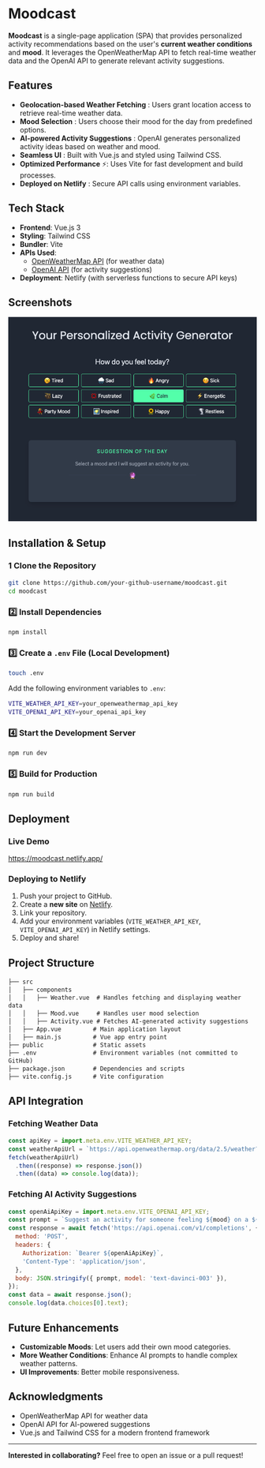 # Moodcast

**Moodcast** is a single-page application (SPA) that provides personalized activity recommendations based on the user's **current weather conditions** and **mood**. It leverages the OpenWeatherMap API to fetch real-time weather data and the OpenAI API to generate relevant activity suggestions.

## Features

- **Geolocation-based Weather Fetching** : Users grant location access to retrieve real-time weather data.
- **Mood Selection** : Users choose their mood for the day from predefined options.
- **AI-powered Activity Suggestions** : OpenAI generates personalized activity ideas based on weather and mood.
- **Seamless UI** : Built with Vue.js and styled using Tailwind CSS.
- **Optimized Performance** ⚡: Uses Vite for fast development and build processes.
- **Deployed on Netlify** : Secure API calls using environment variables.

## Tech Stack

- **Frontend**: Vue.js 3
- **Styling**: Tailwind CSS
- **Bundler**: Vite
- **APIs Used**:
  - [OpenWeatherMap API](https://openweathermap.org/api) (for weather data)
  - [OpenAI API](https://openai.com/) (for activity suggestions)
- **Deployment**: Netlify (with serverless functions to secure API keys)

## Screenshots

![Moodcast Screenshot](src/assets/moodcast.png)

## Installation & Setup

### 1️ Clone the Repository

```sh
git clone https://github.com/your-github-username/moodcast.git
cd moodcast
```

### 2️⃣ Install Dependencies

```sh
npm install
```

### 3️⃣ Create a `.env` File (Local Development)

```sh
touch .env
```

Add the following environment variables to `.env`:

```sh
VITE_WEATHER_API_KEY=your_openweathermap_api_key
VITE_OPENAI_API_KEY=your_openai_api_key
```

### 4️⃣ Start the Development Server

```sh
npm run dev
```

### 5️⃣ Build for Production

```sh
npm run build
```

## Deployment

### **Live Demo**

https://moodcast.netlify.app/

### **Deploying to Netlify**

1. Push your project to GitHub.
2. Create a **new site** on [Netlify](https://www.netlify.com/).
3. Link your repository.
4. Add your environment variables (`VITE_WEATHER_API_KEY`, `VITE_OPENAI_API_KEY`) in Netlify settings.
5. Deploy and share!

## Project Structure

```plaintext
├── src
│   ├── components
│   │   ├── Weather.vue  # Handles fetching and displaying weather data
│   │   ├── Mood.vue     # Handles user mood selection
│   │   ├── Activity.vue # Fetches AI-generated activity suggestions
│   ├── App.vue         # Main application layout
│   ├── main.js         # Vue app entry point
├── public              # Static assets
├── .env                # Environment variables (not committed to GitHub)
├── package.json        # Dependencies and scripts
├── vite.config.js      # Vite configuration
```

## API Integration

### **Fetching Weather Data**

```js
const apiKey = import.meta.env.VITE_WEATHER_API_KEY;
const weatherApiUrl = `https://api.openweathermap.org/data/2.5/weather?lat=${lat}&lon=${lon}&appid=${apiKey}`;
fetch(weatherApiUrl)
  .then((response) => response.json())
  .then((data) => console.log(data));
```

### **Fetching AI Activity Suggestions**

```js
const openAiApiKey = import.meta.env.VITE_OPENAI_API_KEY;
const prompt = `Suggest an activity for someone feeling ${mood} on a ${weatherCondition} day.`;
const response = await fetch('https://api.openai.com/v1/completions', {
  method: 'POST',
  headers: {
    Authorization: `Bearer ${openAiApiKey}`,
    'Content-Type': 'application/json',
  },
  body: JSON.stringify({ prompt, model: 'text-davinci-003' }),
});
const data = await response.json();
console.log(data.choices[0].text);
```

## Future Enhancements

- **Customizable Moods**: Let users add their own mood categories.
- **More Weather Conditions**: Enhance AI prompts to handle complex weather patterns.
- **UI Improvements**: Better mobile responsiveness.

## Acknowledgments

- OpenWeatherMap API for weather data
- OpenAI API for AI-powered suggestions
- Vue.js and Tailwind CSS for a modern frontend framework

---

**Interested in collaborating?** Feel free to open an issue or a pull request!
